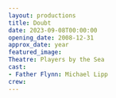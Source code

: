 ```yaml
---
layout: productions
title: Doubt
date: 2023-09-08T00:00:00
opening_date: 2008-12-31
approx_date: year
featured_image:
Theatre: Players by the Sea
cast:
- Father Flynn: Michael Lipp
crew:
---
```

